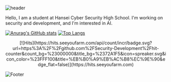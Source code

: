 
![header](https://capsule-render.vercel.app/api?type=waving&color=gradient&animation=fadeIn&fontAlignY=38&height=300&section=header&text=Hello%20I`m%20Security-Development&fontSize=40)

Hello, I am a student at Hansei Cyber ​​Security High School.
I'm working on security and development, and I'm interested in AI.

[![Anurag's GitHub stats](https://github-readme-stats.vercel.app/api?username=Security-Development)](https://github.com/Security-Development/github-readme-stats)
[![Top Langs](https://github-readme-stats.vercel.app/api/top-langs/?username=Security-Development)](https://github.com/Security-Development/github-readme-stats)<br/>

<div align=center>
[![Hits](https://hits.seeyoufarm.com/api/count/incr/badge.svg?url=https%3A%2F%2Fgithub.com%2FSecurity-Development%2Fhit-counter&count_bg=%23000000&title_bg=%2372A1F5&icon=spreaker.svg&icon_color=%23FFF100&title=%EB%B0%A9%EB%AC%B8%EC%9E%90&edge_flat=false)](https://hits.seeyoufarm.com)
</div>

![Footer](https://capsule-render.vercel.app/api?type=waving&color=gradient&height=250&section=footer)
